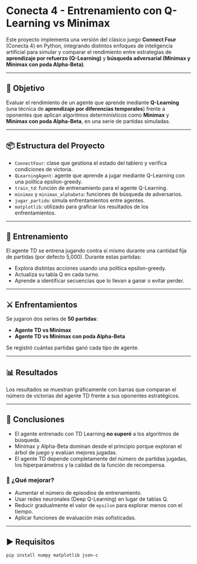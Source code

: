 # Conecta 4 - Entrenamiento con Q-Learning vs Minimax

Este proyecto implementa una versión del clásico juego **Connect Four** (Conecta 4) en Python, integrando distintos enfoques de inteligencia artificial para simular y comparar el rendimiento entre estrategias de **aprendizaje por refuerzo (Q-Learning)** y **búsqueda adversarial (Minimax y Minimax con poda Alpha-Beta)**.

---

## 🎯 Objetivo

Evaluar el rendimiento de un agente que aprende mediante **Q-Learning** (una técnica de **aprendizaje por diferencias temporales**) frente a oponentes que aplican algoritmos determinísticos como **Minimax** y **Minimax con poda Alpha-Beta**, en una serie de partidas simuladas.

---

## 📦 Estructura del Proyecto

- `ConnectFour`: clase que gestiona el estado del tablero y verifica condiciones de victoria.
- `QLearningAgent`: agente que aprende a jugar mediante Q-Learning con una política epsilon-greedy.
- `train_td`: función de entrenamiento para el agente Q-Learning.
- `minimax` y `minimax_alphabeta`: funciones de búsqueda de adversarios.
- `jugar_partido`: simula enfrentamientos entre agentes.
- `matplotlib`: utilizado para graficar los resultados de los enfrentamientos.

---

## 🤖 Entrenamiento

El agente TD se entrena jugando contra sí mismo durante una cantidad fija de partidas (por defecto 5,000). Durante estas partidas:

- Explora distintas acciones usando una política epsilon-greedy.
- Actualiza su tabla Q en cada turno.
- Aprende a identificar secuencias que lo llevan a ganar o evitar perder.

---

## ⚔️ Enfrentamientos

Se jugaron dos series de **50 partidas**:

- **Agente TD vs Minimax**
- **Agente TD vs Minimax con poda Alpha-Beta**

Se registró cuántas partidas ganó cada tipo de agente.

---

## 📊 Resultados

Los resultados se muestran gráficamente con barras que comparan el número de victorias del agente TD frente a sus oponentes estratégicos.

---

## 📌 Conclusiones

- El agente entrenado con TD Learning **no superó** a los algoritmos de búsqueda.
- Minimax y Alpha-Beta dominan desde el principio porque exploran el árbol de juego y evalúan mejores jugadas.
- El agente TD depende completamente del número de partidas jugadas, los hiperparámetros y la calidad de la función de recompensa.

### 🧠 ¿Qué mejorar?
- Aumentar el número de episodios de entrenamiento.
- Usar redes neuronales (Deep Q-Learning) en lugar de tablas Q.
- Reducir gradualmente el valor de `epsilon` para explorar menos con el tiempo.
- Aplicar funciones de evaluación más sofisticadas.

---

## ▶️ Requisitos

```bash
pip install numpy matplotlib json-c

